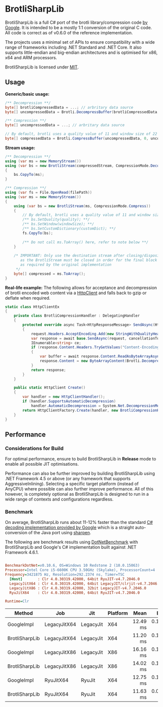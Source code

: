 # BrotliSharpLib

BrotliSharpLib is a full C# port of the brotli library/compression code [by Google](https://github.com/google/brotli). It is intended to be a mostly 1:1 conversion of the original C code. All code is correct as of v0.6.0 of the reference implementation.

The projects uses a minimal set of APIs to ensure compatibility with a wide range of frameworks including .NET Standard and .NET Core. It also supports little-endian and big-endian architectures and is optimised for x86, x64 and ARM processors.

BrotliSharpLib is licensed under [MIT](https://github.com/master131/BrotliSharpLib/blob/master/LICENSE).

## Usage
**Generic/basic usage:**
```c#
/** Decompression **/
byte[] brotliCompressedData = ...; // arbritary data source
byte[] uncompressedData = Brotli.DecompressBuffer(brotliCompressedData, 0, brotliCompressedData.Length /**, customDictionary **/);

/** Compression **/
byte[] uncompressedData = ...; // arbritary data source

// By default, brotli uses a quality value of 11 and window size of 22 if the parameters are omitted.
byte[] compressedData = Brotli.CompressBuffer(uncompressedData, 0, uncompressedData.Length /**, quality, windowSize, customDictionary **/);
```

**Stream usage:**
```c#
/** Decompression **/
using (var ms = new MemoryStream())
using (var bs = new BrotliStream(compressedStream, CompressionMode.Decompress))
{
    bs.CopyTo(ms);
}

/** Compression **/
using (var fs = File.OpenRead(filePath))
using (var ms = new MemoryStream())
{
    using (var bs = new BrotliStream(ms, CompressionMode.Compress))
    {
        // By default, brotli uses a quality value of 11 and window size of 22 if the methods are not called.
        /** bs.SetQuality(quality); **/
        /** bs.SetWindow(windowSize); **/
        /** bs.SetCustomDictionary(customDict); **/
        fs.CopyTo(bs);
        
        /** Do not call ms.ToArray() here, refer to note below **/
    }
    
    /* IMPORTANT: Only use the destination stream after closing/disposing the BrotliStream
       as the BrotliStream must be closed in order for the final block to be flushed out
       as required by the original implementation
     */
    byte[] compressed = ms.ToArray();
}
```

**Real-life example:**
The following allows for acceptance and decompression of brotli encoded web content via a [HttpClient](https://msdn.microsoft.com/en-us/library/system.net.http.httpclient(v=vs.118).aspx) and falls back to gzip or deflate when required.
```c#
static class HttpClientEx
{
    private class BrotliCompressionHandler : DelegatingHandler
    {
        protected override async Task<HttpResponseMessage> SendAsync(HttpRequestMessage request, CancellationToken cancellationToken)
        {
            request.Headers.AcceptEncoding.Add(new StringWithQualityHeaderValue("br"));
            var response = await base.SendAsync(request, cancellationToken);
            IEnumerable<string> ce;
            if (response.Content.Headers.TryGetValues("Content-Encoding", out ce) && ce.First() == "br")
            {
                var buffer = await response.Content.ReadAsByteArrayAsync();
                response.Content = new ByteArrayContent(Brotli.DecompressBuffer(buffer, 0, buffer.Length));
            }
            return response;
        }
    }

    public static HttpClient Create()
    {
        var handler = new HttpClientHandler();
        if (handler.SupportsAutomaticDecompression)
            handler.AutomaticDecompression = System.Net.DecompressionMethods.Deflate | System.Net.DecompressionMethods.GZip;
        return HttpClientFactory.Create(handler, new BrotliCompressionHandler());
    }
}
```

## Performance
### Considerations for Build
For optimal performance, ensure to build BrotliSharpLib in **Release** mode to enable all possible JIT optimisations.

Performance can also be further improved by building BrotliSharpLib using .NET Framework 4.5 or above (or any framework that supports AggressiveInlining). Selecting a specific target platform (instead of AnyCPU) where possible can also further improve performance. All of this however, is completely optional as BrotliSharpLib is designed to run in a wide range of contexts and configurations regardless.

### Benchmark
On average, BrotliSharpLib runs about 11-12% faster than the standard [C# decoding implementation provided by Google](https://github.com/google/brotli/tree/master/csharp/org/brotli/dec) which is a straight auto-conversion of the Java port using [sharpen](https://github.com/mono/sharpen).

The following are benchmark results using [DotNetBenchmark](https://github.com/dotnet/BenchmarkDotNet) with BrotliSharpLib and Google's C# implementation built against .NET Framework 4.6.1.

``` ini

BenchmarkDotNet=v0.10.6, OS=Windows 10 Redstone 2 (10.0.15063)
Processor=Intel Core i5-6600K CPU 3.50GHz (Skylake), ProcessorCount=4
Frequency=3421875 Hz, Resolution=292.2374 ns, Timer=TSC
  [Host]       : Clr 4.0.30319.42000, 64bit RyuJIT-v4.7.2046.0
  LegacyJitX64 : Clr 4.0.30319.42000, 64bit LegacyJIT/clrjit-v4.7.2046.0;compatjit-v4.7.2046.0
  LegacyJitX86 : Clr 4.0.30319.42000, 32bit LegacyJIT-v4.7.2046.0
  RyuJitX64    : Clr 4.0.30319.42000, 64bit RyuJIT-v4.7.2046.0

Runtime=Clr  
```
 |         Method |          Job |       Jit | Platform |     Mean |     Error |    StdDev |
 |--------------- |------------- |---------- |--------- |---------:|----------:|----------:|
 |     GoogleImpl | LegacyJitX64 | LegacyJit |      X64 | 12.49 ms | 0.1086 ms | 0.0907 ms |
 | BrotliSharpLib | LegacyJitX64 | LegacyJit |      X64 | 11.20 ms | 0.1380 ms | 0.1290 ms |
 |     GoogleImpl | LegacyJitX86 | LegacyJit |      X86 | 16.16 ms | 0.1305 ms | 0.1156 ms |
 | BrotliSharpLib | LegacyJitX86 | LegacyJit |      X86 | 14.02 ms | 0.1395 ms | 0.1305 ms |
 |     GoogleImpl |    RyuJitX64 |    RyuJit |      X64 | 12.75 ms | 0.1556 ms | 0.1456 ms |
 | BrotliSharpLib |    RyuJitX64 |    RyuJit |      X64 | 11.63 ms | 0.0785 ms | 0.0735 ms |
